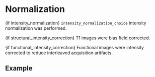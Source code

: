 # Normalization

{if intensity_normalization} `intensity_normalization_choice` intensity
normalization was performed.

{if structural_intensity_correction} T1 images were bias field corrected.

{if functional_intensity_correction} Functional images were intensity corrected
to reduce interleaved acquisition artifacts.

## Example
